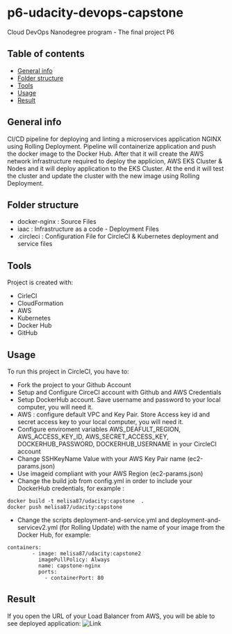 # p6-udacity-devops-capstone
Cloud DevOps Nanodegree program - The final project P6

## Table of contents
* [General info](#general-info)
* [Folder structure](#folder-structure)
* [Tools](#technologies)
* [Usage](#setup)
* [Result](#result)

## General info
CI/CD pipeline for deploying and linting a microservices application NGINX using Rolling Deployment. Pipeline will containerize application and push the docker image to the Docker Hub.  After that it will create the AWS network infrastructure required to deploy the applicion, AWS EKS Cluster & Nodes and it will deploy application to the EKS Cluster. At the end it will test the cluster and update the cluster with the new image using Rolling Deployment. 

## Folder structure
* docker-nginx : Source Files
* iaac : Infrastructure as a code - Deployment Files
* .circleci : Configuration File for CircleCI & Kubernetes deployment and service files
	
## Tools
Project is created with:

* CirleCI
* CloudFormation
* AWS
* Kubernetes
* Docker Hub
* GitHub
	
## Usage
To run this project in CircleCI, you have to:

* Fork the project to your Github Account
* Setup and Configure CirceCI account with Github and AWS Credentials
* Setup DockerHub account. Save username and password to your local computer, you will need it.
* AWS : configure default VPC  and Key Pair. Store Access key id and secret access key to your local computer, you will need it.
* Configure enviroment variables AWS_DEAFULT_REGION, AWS_ACCESS_KEY_ID, AWS_SECRET_ACCESS_KEY, DOCKERHUB_PASSWORD, DOCKERHUB_USERNAME in your CircleCI account
* Change SSHKeyName Value with your AWS Key Pair name (ec2-params.json)
* Use imageid compliant with your AWS Region (ec2-params.json)
* Change the build job from config.yml in order to include your DockerHub credentials, for example :

```
docker build -t melisa87/udacity:capstone  .
docker push melisa87/udacity:capstone

```
* Change the scripts deployment-and-service.yml and deployment-and-servicev2.yml (for Rolling Update) with the name of your image from the Docker Hub, for example:

```
containers:
        - image: melisa87/udacity:capstone2
          imagePullPolicy: Always
          name: capstone-nginx
          ports:
            - containerPort: 80
```

## Result 

If you open the URL of your Load Balancer from AWS, you will be able to see deployed application:
![Link](https://github.com/melisa87/p6-udacity-devops-capstone/blob/main/LB_URL.png)


